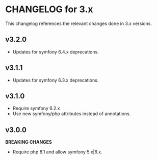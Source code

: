 # CHANGELOG for 3.x
This changelog references the relevant changes done in 3.x versions.


## v3.2.0
* Updates for symfony 6.4.x deprecations.


## v3.1.1
* Updates for symfony 6.3.x deprecations.


## v3.1.0
* Require symfony 6.2.x
* Use new symfony/php attributes instead of annotations.


## v3.0.0
__BREAKING CHANGES__

* Require php 8.1 and allow symfony 5.x|6.x.
